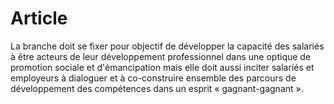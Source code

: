 # Article

  
La branche doit se fixer pour objectif de développer la capacité des salariés à être acteurs de leur développement professionnel dans une optique de promotion sociale et d'émancipation mais elle doit aussi inciter salariés et employeurs à dialoguer et à co-construire ensemble des parcours de développement des compétences dans un esprit « gagnant-gagnant ».

